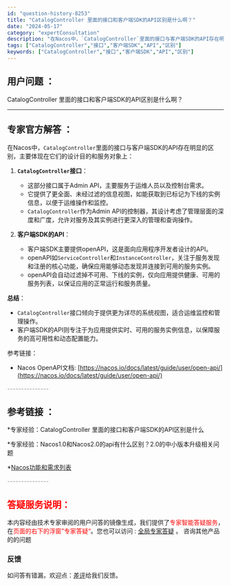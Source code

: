 ```yaml
---
id: "question-history-8253"
title: "CatalogController 里面的接口和客户端SDK的API区别是什么啊？"
date: "2024-05-17"
category: "expertConsultation"
description: "在Nacos中，`CatalogController`里面的接口与客户端SDK的API存在明显的区别，主要体现在它们的设计目的和服务对象上：1. **`CatalogController`接口**：   - 这部分接口属于Admin API，主要服务于运维人员以及控制台需求。   - 它提供了更全面"
tags: ["CatalogController","接口","客户端SDK","API","区别"]
keywords: ["CatalogController","接口","客户端SDK","API","区别"]
---
```


## 用户问题 ： 
 CatalogController 里面的接口和客户端SDK的API区别是什么啊？  

---------------
## 专家官方解答 ：

在Nacos中，`CatalogController`里面的接口与客户端SDK的API存在明显的区别，主要体现在它们的设计目的和服务对象上：

1. **`CatalogController`接口**：
   - 这部分接口属于Admin API，主要服务于运维人员以及控制台需求。
   - 它提供了更全面、未经过滤的信息视图，如能获取到已标记为下线的实例信息，以便于运维操作和监控。
   - `CatalogController`作为Admin API的控制器，其设计考虑了管理层面的深度和广度，允许对服务及其实例进行更深入的管理和查询操作。

2. **客户端SDK的API**：
   - 客户端SDK主要提供openAPI，这是面向应用程序开发者设计的API。
   - openAPI如`ServiceController`和`InstanceController`，关注于服务发现和注册的核心功能，确保应用能够动态发现并连接到可用的服务实例。
   - openAPI会自动过滤掉不可用、下线的实例，仅向应用提供健康、可用的服务列表，以保证应用的正常运行和服务质量。

**总结**：
- `CatalogController`接口倾向于提供更为详尽的系统视图，适合运维监控和管理操作。
- 客户端SDK的API则专注于为应用提供实时、可用的服务实例信息，以保障服务的高可用性和动态配置能力。

参考链接：
- Nacos OpenAPI文档: [https://nacos.io/docs/latest/guide/user/open-api/](https://nacos.io/docs/latest/guide/user/open-api/)


<font color="#949494">---------------</font> 


## 参考链接 ：

*专家经验：CatalogController 里面的接口和客户端SDK的API区别是什么 
 
 *专家经验：Nacos1.0和Nacos2.0的api有什么区别？2.0的中小版本升级相关问题 
 
 *[Nacos功能和需求列表](https://nacos.io/docs/latest/archive/feature-list)


 <font color="#949494">---------------</font> 
 


## <font color="#FF0000">答疑服务说明：</font> 

本内容经由技术专家审阅的用户问答的镜像生成，我们提供了<font color="#FF0000">专家智能答疑服务</font>，在<font color="#FF0000">页面的右下的浮窗”专家答疑“</font>。您也可以访问 : [全局专家答疑](https://answer.opensource.alibaba.com/docs/intro) 。 咨询其他产品的的问题

### 反馈
如问答有错漏，欢迎点：[差评](https://ai.nacos.io/user/feedbackByEnhancerGradePOJOID?enhancerGradePOJOId=13603)给我们反馈。
